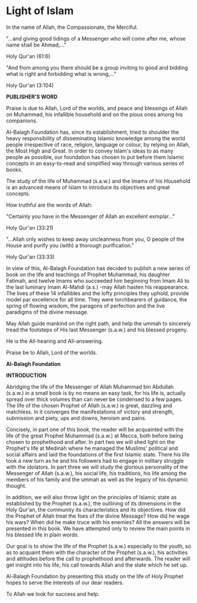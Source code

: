 Light of Islam
==============

In the name of Allah, the Compassionate, the Merciful.

"...and giving good tidings of a Messenger who will come after me,
whose name shall be Ahmad;..."

Holy Qur'an (61:6)

"And from among you there should be a group inviting to good and
bidding what is right and forbidding what is wrong,..."

Holy Qur'an (3:104)

**PUBLISHER'S WORD**

Praise is due to Allah, Lord of the worlds, and peace and blessings of
Allah on Muhammad, his infallible household and on the pious ones among
his companions.

Al-Balagh Foundation has, since its establishment, tried to shoulder
the heavy responsibility of disseminating Islamic knowledge among the
world people irrespective of race, religion, language or colour, by
relying on Allah, the Most High and Great. In order to convey Islam's
ideas to as many people as possible, our foundation has chosen to put
before them Islamic concepts in an easy-to-read and simplified way
through various series of books.

The study of the life of Muhammad (s.a.w.) and the Imams of his
Household is an advanced means of Islam to introduce its objectives and
great concepts.

How truthful are the words of Allah:

"Certainly you have in the Messenger of Allah an excellent
exmplar..."

Holy Qur'an (33:21)

"...Allah only wishes to keep away uncleanness from you, O people of
the House and purify you (with) a thorough purification."

Holy Qur'an (33:33)

In view of this, Al-Balagh Foundation has decided to publish a new
series of book on the life and teachings of Prophet Muhammad, his
daughter Fatimah, and twelve Imams who succeeded him beginning from Imam
Ali to the last luminary Imam Al-Mahdi (a.s.) -may Allah hasten his
reappearance. The lives of these 14 infallibles and the lofty principles
they uphold, provide model par excellence for all time. They were
torchbearers of guidance, the spring of flowing wisdom, the paragons of
perfection and the live paradigms of the divine message.

May Allah guide mankind on the right path, and help the ummah to
sincerely tread the footsteps of His last Messenger (s.a.w.) and his
blessed progeny.

He is the All-hearing and All-answering.

Praise be to Allah, Lord of the worlds.

**Al-Balagh Foundation**

**INTRODUCTION**

Abridging the life of the Messenger of Allah Muhammad bin Abdullah
(s.a.w.) in a small book is by no means an easy task, for his life is,
actually spread over thick volumes than can never be condensed to a few
pages. The life of the chosen Prophet of Allah (s.a.w.) is great,
dazzling and matchless. In it converges the manifestations of victory
and strength, submission and piety, ups and downs, heroism and pains.

Concisely, in part one of this book, the reader will be acquainted with
the life of the great Prophet Muhammad (s.a.w.) at Mecca, both before
being chosen to prophethood and after. In part two we will shed light on
the Prophet's life at Medinah where he managed the Muslims' political
and social affairs and laid the foundations of the first Islamic state.
There his life took a new turn as he and his followers had to engage in
military struggle with the idolators. In part three we will study the
glorious personality of the Messenger of Allah (s.a.w.), his social
life, his traditions, his life among the members of his family and the
ummah as well as the legacy of his dynamic thought.

In addition, we will also throw light on the principles of Islamic
state as established by the Prophet (s.a.w.), the outlining of its
dimensions in the Holy Qur'an, the community its characteristics and its
objectives. How did the Prophet of Allah treat the foes of the divine
Message? How did he wage his wars? When did he make truce with his
enemies? All the answers will be presented in this book. We have
attempted only to review the main points in his blessed life in plain
words.

Our goal is to show the life of the Prophet (s.a.w.) especially to the
youth, so as to acquaint them with the character of the Prophet
(s.a.w.), his activities and attitudes before the call to prophethood
and afterwards. The reader will get insight into his life, his call
towards Allah and the state which he set up.

Al-Balagh Foundation by presenting this study on the life of Holy
Prophet hopes to serve the interests of our dear readers.

To Allah we look for success and help.


